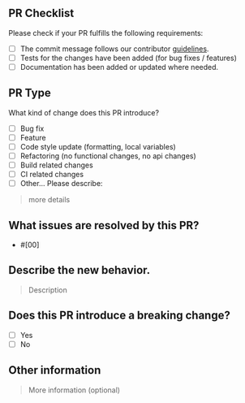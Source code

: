 ## PR Checklist

Please check if your PR fulfills the following requirements:

- [ ] The commit message follows our contributor [guidelines](https://github.com/CircleCI-Public/mcp-server-circleci/blob/main/CONTRIBUTING.md).
- [ ] Tests for the changes have been added (for bug fixes / features)
- [ ] Documentation has been added or updated where needed.

## PR Type

What kind of change does this PR introduce?

<!-- Please check the one that applies to this PR using "x". -->

- [ ] Bug fix
- [ ] Feature
- [ ] Code style update (formatting, local variables)
- [ ] Refactoring (no functional changes, no api changes)
- [ ] Build related changes
- [ ] CI related changes
- [ ] Other... Please describe:

> more details

## What issues are resolved by this PR?

<!-- All Pull Requests should be a response to an existing issue. Please ensure you have created an issue before submitting a PR. -->

- #[00]

## Describe the new behavior.

<!-- Describe the new behavior introduced by this change. Include an examples or samples needed, such as screenshots or code snippets. -->

> Description

## Does this PR introduce a breaking change?

- [ ] Yes
- [ ] No

<!-- If this PR contains a breaking change, please describe the impact and migration path for existing applications below. -->

## Other information

<!-- Optional. -->

> More information (optional)
